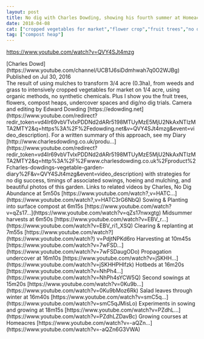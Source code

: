 ```yaml
---
layout: post
title: No dig with Charles Dowding, showing his fourth summer at Homeacres
date: 2018-04-08
cat: ["cropped vegetables for market","flower crop","fruit trees","no dig","no synthetic chemicals","no till","nutrient cycling","organic methods"]
tag: ["compost heap"]
---
```


https://www.youtube.com/watch?v=QVY4SJt4mzg
<div id="top-row" class="style-scope ytd-video-secondary-info-renderer">
<div id="upload-info" class="style-scope ytd-video-owner-renderer">
<div id="owner-container" class="style-scope ytd-video-owner-renderer">[Charles Dowd](https://www.youtube.com/channel/UCB1J6siDdmhwah7q0O2WJBg)</div>
<span class="date style-scope ytd-video-secondary-info-renderer">Published on Jul 30, 2016</span>

</div>
</div>
<div id="content" class="style-scope ytd-expander">The result of using mulches to transform 3/4 acre (0.3ha), from weeds and grass to intensively cropped vegetables for market on 1/4 acre, using organic methods, no synthetic chemicals. Plus I show you the fruit trees, flowers, compost heaps, undercover spaces and dig/no dig trials. Camera and editing by Edward Dowding [https://edowding.net](https://www.youtube.com/redirect?redir_token=vd4Ir69vbVTvIxPDDNd2dARr5198MTUyMzE5MjU2NkAxNTIzMTA2MTY2&q=https%3A%2F%2Fedowding.net&v=QVY4SJt4mzg&event=video_description). For a written summary of this approach, see my Diary [http://www.charlesdowding.co.uk/produ...](https://www.youtube.com/redirect?redir_token=vd4Ir69vbVTvIxPDDNd2dARr5198MTUyMzE5MjU2NkAxNTIzMTA2MTY2&q=http%3A%2F%2Fwww.charlesdowding.co.uk%2Fproduct%2Fcharles-dowdings-vegetable-garden-diary%2F&v=QVY4SJt4mzg&event=video_description) with strategies for no dig success, timings of associated sowings, hoeing and mulching, and beautiful photos of this garden. Links to related videos by Charles, No Dig Abundance at 5m50s [https://www.youtube.com/watch?,v=HATC...](https://www.youtube.com/watch?,v=HATC3rG6NbQ) Sowing & Planting into surface compost at 6m15s [https://www.youtube.com/watch?v=qZs17...](https://www.youtube.com/watch?v=qZs17nwxgtg) Midsummer harvests at 6m50s [https://www.youtube.com/watch?v=EBV_r...](https://www.youtube.com/watch?v=EBV_ri1_XSQ) Clearing & replanting at 7m55s [https://www.youtube.com/watch?](https://www.youtube.com/watch?) v=PdjtNPKd6ro Harvesting at 10m45s [https://www.youtube.com/watch?v=7wFSD...](https://www.youtube.com/watch?v=7wFSDaugODo) Propagation undercover at 16m10s [https://www.youtube.com/watch?v=jSKHH...](https://www.youtube.com/watch?v=jSKHHPHlfzk) Hotbeds at 16m20s [https://www.youtube.com/watch?v=NhPh4...](https://www.youtube.com/watch?v=NhPh4sYCW5Q) Second sowings at 15m20s [https://www.youtube.com/watch?v=0Ku9b...](https://www.youtube.com/watch?v=0Ku9bMoz6Rk) Salad leaves through winter at 16m40s [https://www.youtube.com/watch?v=smC5q...](https://www.youtube.com/watch?v=smC5qJMisLo) Experiments in sowing and growing at 18m15s [https://www.youtube.com/watch?v=PZdhL...](https://www.youtube.com/watch?v=PZdhLZDavBc) Growing courses at Homeacres [https://www.youtube.com/watch?v=-aQZn...](https://www.youtube.com/watch?v=-aQZn6G3VWA)</div>
&nbsp;
